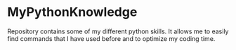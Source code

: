 # MyPythonKnowledge
Repository contains some of my different python skills. It allows me to easily find commands that I have used before and to optimize my coding time.
